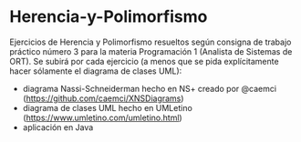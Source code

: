 # Herencia-y-Polimorfismo
Ejercicios de Herencia y Polimorfismo resueltos según consigna de trabajo práctico número 3 para la materia Programación 1 (Analista de Sistemas de ORT). Se subirá por cada ejercicio (a menos que se pida explícitamente hacer sólamente el diagrama de clases UML):

- diagrama Nassi-Schneiderman hecho en NS+ creado por @caemci (https://github.com/caemci/XNSDiagrams)
- diagrama de clases UML hecho en UMLetino (https://www.umletino.com/umletino.html)
- aplicación en Java
